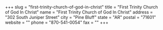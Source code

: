 +++
slug = "first-trinity-church-of-god-in-christ"
title = "First Trinity Church of God In Christ"
name = "First Trinity Church of God In Christ"
address = "302 South Juniper Street"
city = "Pine Bluff"
state = "AR"
postal = "71601"
website = ""
phone = "870-541-0054"
fax = ""
+++
